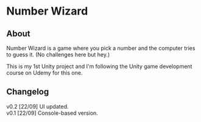 # Number Wizard

## About
Number Wizard is a game where you pick a number and the computer tries to guess 
it. (No challenges here but hey.)

This is my 1st Unity project and I'm following the Unity game development 
course on Udemy for this one. 

## Changelog

v0.2 [22/09] UI updated.  
v0.1 [22/09] Console-based version.


